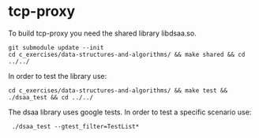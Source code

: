 # tcp-proxy

To build tcp-proxy you need the shared library libdsaa.so.
```
git submodule update --init
cd c_exercises/data-structures-and-algorithms/ && make shared && cd ../../
```

In order to test the library use:
```
cd c_exercises/data-structures-and-algorithms/ && make test && ./dsaa_test && cd ../../
```

The dsaa library uses google tests. In order to test a specific scenario use: 
```
 ./dsaa_test --gtest_filter=TestList*
```
